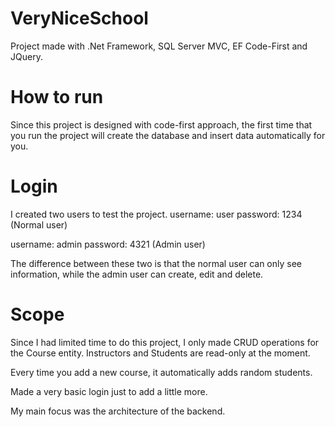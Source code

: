 # VeryNiceSchool
Project made with .Net Framework, SQL Server MVC, EF Code-First and JQuery.

# How to run
Since this project is designed with code-first approach, the first time that you run the project will create the database and insert data automatically for you.

# Login
I created two users to test the project.
username: user
password: 1234
(Normal user)

username: admin
password: 4321
(Admin user)

The difference between these two is that the normal user can only see information, while the admin user can create, edit and delete.

# Scope
Since I had limited time to do this project, I only made CRUD operations for the Course entity. Instructors and Students are read-only at the moment.

Every time you add a new course, it automatically adds random students.

Made a very basic login just to add a little more.

My main focus was the architecture of the backend.
